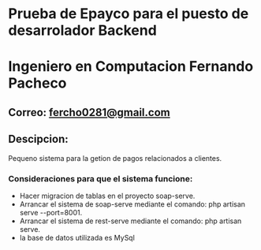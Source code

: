 # Prueba de Epayco para el puesto de desarrolador Backend
# Ingeniero en Computacion Fernando Pacheco
## Correo: fercho0281@gmail.com

## Descipcion:
Pequeno sistema para la getion de pagos relacionados a clientes.

### Consideraciones para que el sistema funcione:
- Hacer migracion de tablas en el proyecto soap-serve.
- Arrancar el sistema de soap-serve mediante el comando: php artisan serve --port=8001.
- Arrancar el sistema de rest-serve mediante el comando: php artisan serve.
- la base de datos utilizada es MySql